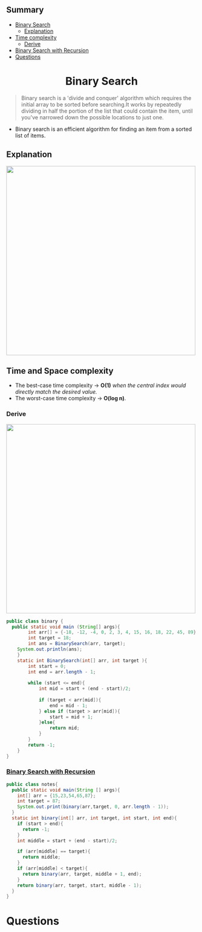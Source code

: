 <h2> Summary </h2>

- [Binary Search](https://github.com/taraxdev/my-notes/new/master#-binary-search-)
	- [Explanation](https://github.com/taraxdev/my-notes/blob/master/Java/Binary%20Search.md#explanation)
- [Time complexity](https://github.com/taraxdev/my-notes/new/master#-time-and-space-complexity-)
	- [Derive](https://github.com/taraxdev/my-notes/blob/master/Java/Binary%20Search.md#derive)
- [Binary Search with Recursion](https://github.com/taraxdev/my-notes/new/master#binary-search-with-recursion)
- [Questions](https://github.com/taraxdev/my-notes/new/master#-questions-)

<h1 align = "center"> Binary Search </h1>

> Binary search is a 'divide and conquer' algorithm which requires the initial array to be sorted before searching.It works by repeatedly dividing in half the portion of the list that could contain the item, until you've narrowed down the possible locations to just one.

- Binary search is an efficient algorithm for finding an item from a sorted list of items.

<h2>Explanation</h2>

<img src = "https://github.com/taraxdev/my-notes/blob/master/Java/assets/binarysearch1.png" width="500">

<h2> Time and Space complexity </h2>

- The best-case time complexity → <b>O(1)</b> <i> when the central index would directly match the desired value.</i>
- The worst-case time complexity  → <b>O(log n)</b>. 

<h3>Derive</h3>

<img src = "https://github.com/taraxdev/my-notes/blob/master/Java/assets/binarysearch2.png" width="500">

```java
public class binary {
  public static void main (String[] args){
		int arr[] = {-18, -12, -4, 0, 2, 3, 4, 15, 16, 18, 22, 45, 89};
		int target = 18;
		int ans = BinarySearch(arr, target);
    System.out.println(ans);
	}
	static int BinarySearch(int[] arr, int target ){
		int start = 0;
		int end = arr.length - 1;
	  
		while (start <= end){
			int mid = start + (end - start)/2;
	  
			if (target < arr[mid]){
				end = mid - 1;
			} else if (target > arr[mid]){
				start = mid + 1;
			}else{
				return mid;
			}
		}
		return -1;
	}
}
```

### [Binary Search with Recursion](https://github.com/taraxdev/my-notes/blob/master/Java/Recursion.md#binary-search-with-recursion)

```java
public class notes{
  public static void main(String [] args){
    int[] arr = {15,23,54,65,87};
    int target = 87;
    System.out.print(binary(arr,target, 0, arr.length - 1));
  }
  static int binary(int[] arr, int target, int start, int end){
    if (start > end){
      return -1;
    }
    int middle = start + (end - start)/2;

    if (arr[middle] == target){
      return middle;
    }
    if (arr[middle] < target){
      return binary(arr, target, middle + 1, end);
    }
    return binary(arr, target, start, middle - 1);
  }
}
```

<h1 > Questions </h1>
